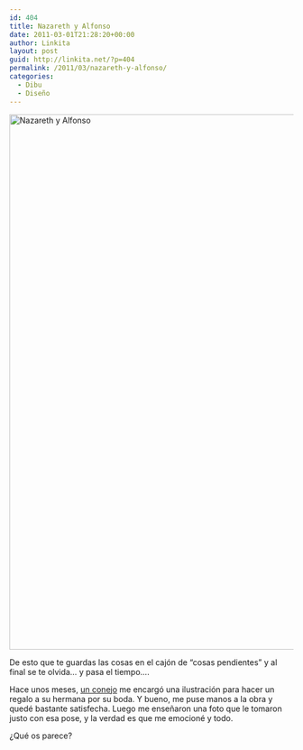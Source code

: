 ```yaml
---
id: 404
title: Nazareth y Alfonso
date: 2011-03-01T21:28:20+00:00
author: Linkita
layout: post
guid: http://linkita.net/?p=404
permalink: /2011/03/nazareth-y-alfonso/
categories:
  - Dibu
  - Diseño
---
```

[<img src="http://farm5.static.flickr.com/4132/5005565210_eb268f774a_b.jpg" alt="Nazareth y Alfonso" width="675" height="949" />](http://www.flickr.com/photos/linkita/5005565210/ "Nazareth y Alfonso by Linkita, on Flickr")

De esto que te guardas las cosas en el cajón de &#8220;cosas pendientes&#8221; y al final se te olvida&#8230; y pasa el tiempo&#8230;.

Hace unos meses, [un conejo](http://www.theninjabunny.com/ "The Ninja Bunny") me encargó una ilustración para hacer un regalo a su hermana por su boda. Y bueno, me puse manos a la obra y quedé bastante satisfecha. Luego me enseñaron una foto que le tomaron justo con esa pose, y la verdad es que me emocioné y todo.

¿Qué os parece?